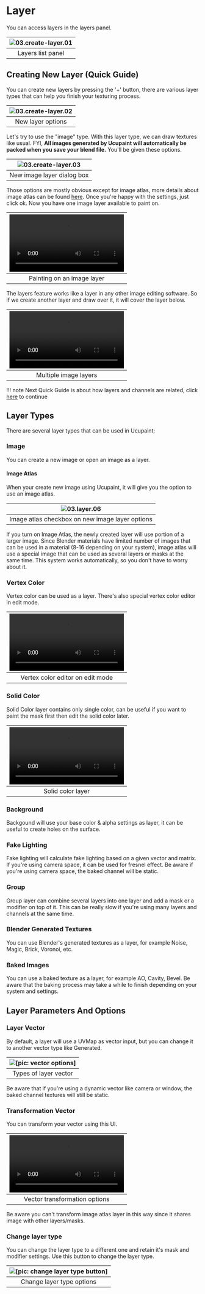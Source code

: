 # Layer

You can access layers in the layers panel.

|![03.create-layer.01](./source/03.create-layer.01.png)|
|:--:|
|Layers list panel| {align=center}

## Creating New Layer (Quick Guide)

You can create new layers by pressing the '+' button, there are various layer types that can help you finish your texturing process.

|![03.create-layer.02](./source/03.create-layer.02.png)|
|:--:|
|New layer options| {align=center}

Let's try to use the "image" type. With this layer type, we can draw textures like usual. FYI, **All images generated by Ucupaint will automatically be packed when you save your blend file.**
You'll be given these options.

|![03.create-layer.03](./source/03.create-layer.03.png)|
|:--:|
|New image layer dialog box| {align=center}


Those options are mostly obvious except for image atlas, more details about image atlas can be found [here](#image-atlas).
Once you're happy with the settings, just click ok. Now you have one image layer available to paint on.

|![type:video](./source/03.create-layer.04.mp4)|
|:--:|
|Painting on an image layer| {align=center}


The layers feature works like a layer in any other image editing software. So if we create another layer and draw over it, it will cover the layer below.

|![type:video](./source/03.create-layer.05.mp4)|
|:--:|
|Multiple image layers| {align=center}

!!! note
    Next Quick Guide is about how layers and channels are related, click [here](../01.03.layer-channel/#setting-up-layer-channel-quick-guide) to continue

## Layer Types

There are several layer types that can be used in Ucupaint:

### Image

You can create a new image or open an image as a layer.

#### Image Atlas

When your create new image using Ucupaint, it will give you the option to use an image atlas.

|![03.layer.06](./source/03.layer.06.png)|
|:--:|
|Image atlas checkbox on new image layer options| {align=center}

If you turn on Image Atlas, the newly created layer will use portion of a larger image. Since Blender materials have limited number of images that can be used in a material (8-16 depending on your system), image atlas will use a special image that can be used as several layers or masks at the same time. This system works automatically, so you don't have to worry about it.

### Vertex Color

Vertex color can be used as a layer. There's also special vertex color editor in edit mode.

|![type:video](./source/03.layer.07.mp4)|
|:--:|
|Vertex color editor on edit mode| {align=center}

### Solid Color

Solid Color layer contains only single color, can be useful if you want to paint the mask first then edit the solid color later.

|![type:video](./source/03.layer.08.mp4)|
|:--:|
|Solid color layer| {align=center}

### Background

Backgound will use your base color & alpha settings as layer, it can be useful to create holes on the surface.

### Fake Lighting

Fake lighting will calculate fake lighting based on a given vector and matrix. If you're using camera space, it can be used for fresnel effect. Be aware if you're using camera space, the baked channel will be static.

### Group

Group layer can combine several layers into one layer and add a mask or a modifier on top of it. This can be really slow if you're using many layers and channels at the same time.

### Blender Generated Textures

You can use Blender's generated textures as a layer, for example Noise, Magic, Brick, Voronoi, etc.

### Baked Images

You can use a baked texture as a layer, for example AO, Cavity, Bevel. Be aware that the baking process may take a while to finish depending on your system and settings.

## Layer Parameters And Options

### Layer Vector

By default, a layer will use a UVMap as vector input, but you can change it to another vector type like Generated.

|![[pic: vector options]](./source/03.layer.09.png)|
|:--:|
|Types of layer vector| {align=center}

Be aware that if you're using a dynamic vector like camera or window, the baked channel textures will still be static.

### Transformation Vector

You can transform your vector using this UI.

|![type:video](./source/03.layer.10.mp4)|
|:--:|
|Vector transformation options| {align=center}

Be aware you can't transform image atlas layer in this way since it shares image with other layers/masks.

### Change layer type

You can change the layer type to a different one and retain it's mask and modifier settings. Use this button to change the layer type.

|![[pic: change layer type button]](./source/03.layer.11.png)|
|:--:|
|Change layer type options| {align=center}

